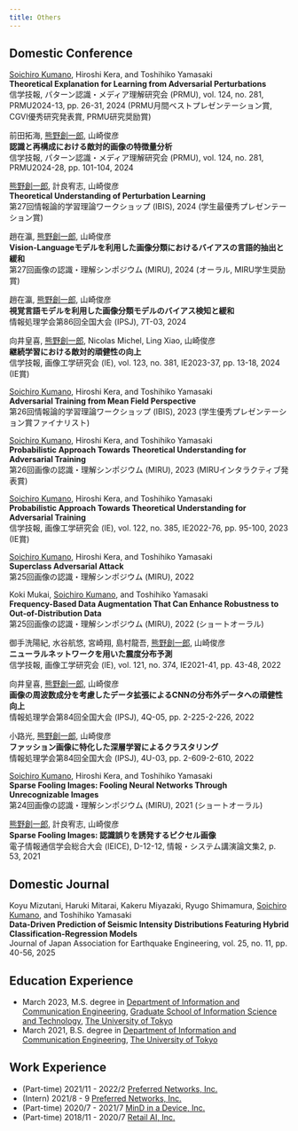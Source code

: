 ```yaml
---
title: Others
---
```


## Domestic Conference
<ins>Soichiro Kumano</ins>, Hiroshi Kera, and Toshihiko Yamasaki  
**Theoretical Explanation for Learning from Adversarial Perturbations**  
信学技報, パターン認識・メディア理解研究会 (PRMU), vol. 124, no. 281, PRMU2024-13, pp. 26-31, 2024 (PRMU月間ベストプレゼンテーション賞, CGVI優秀研究発表賞, PRMU研究奨励賞)
<!-- Nov. 29-30-->

前田拓海, <ins>熊野創一郎</ins>, 山崎俊彦  
**認識と再構成における敵対的画像の特徴量分析**  
信学技報, パターン認識・メディア理解研究会 (PRMU), vol. 124, no. 281, PRMU2024-28, pp. 101-104, 2024
<!-- Nov. 29-30-->

<ins>熊野創一郎</ins>, 計良宥志, 山崎俊彦  
**Theoretical Understanding of Perturbation Learning**  
第27回情報論的学習理論ワークショップ (IBIS), 2024 (学生最優秀プレゼンテーション賞)
<!-- Nov. 4-7 -->

趙在瀛, <ins>熊野創一郎</ins>, 山崎俊彦  
**Vision-Languageモデルを利用した画像分類におけるバイアスの言語的抽出と緩和**  
第27回画像の認識・理解シンポジウム (MIRU), 2024 (オーラル, MIRU学生奨励賞)
<!-- Aug. 6-9 -->

趙在瀛, <ins>熊野創一郎</ins>, 山崎俊彦  
**視覚言語モデルを利用した画像分類モデルのバイアス検知と緩和**  
情報処理学会第86回全国大会 (IPSJ), 7T-03, 2024
<!-- Mar. 15-17 -->

向井皇喜, <ins>熊野創一郎</ins>, Nicolas Michel, Ling Xiao, 山崎俊彦  
**継続学習における敵対的頑健性の向上**  
信学技報, 画像工学研究会 (IE), vol. 123, no. 381, IE2023-37, pp. 13-18, 2024 (IE賞)
<!-- Feb. 19-20 -->

<ins>Soichiro Kumano</ins>, Hiroshi Kera, and Toshihiko Yamasaki  
**Adversarial Training from Mean Field Perspective**  
第26回情報論的学習理論ワークショップ (IBIS), 2023 (学生優秀プレゼンテーション賞ファイナリスト)
<!-- Oct. 29-Nov. 1 -->

<ins>Soichiro Kumano</ins>, Hiroshi Kera, and Toshihiko Yamasaki  
**Probabilistic Approach Towards Theoretical Understanding for Adversarial Training**  
第26回画像の認識・理解シンポジウム (MIRU), 2023 (MIRUインタラクティブ発表賞)
<!-- Jul. 25-28 -->

<ins>Soichiro Kumano</ins>, Hiroshi Kera, and Toshihiko Yamasaki  
**Probabilistic Approach Towards Theoretical Understanding for Adversarial Training**  
信学技報, 画像工学研究会 (IE), vol. 122, no. 385, IE2022-76, pp. 95-100, 2023 (IE賞)
<!-- Feb. 21-22 -->

<ins>Soichiro Kumano</ins>, Hiroshi Kera, and Toshihiko Yamasaki  
**Superclass Adversarial Attack**  
第25回画像の認識・理解シンポジウム (MIRU), 2022
<!-- Jul. 25-28 -->

Koki Mukai, <ins>Soichiro Kumano</ins>, and Toshihiko Yamasaki  
**Frequency-Based Data Augmentation That Can Enhance Robustness to Out-of-Distribution Data**  
第25回画像の認識・理解シンポジウム (MIRU), 2022 (ショートオーラル)
<!-- Jul. 25-28 -->

御手洗陽紀, 水谷航悠, 宮崎翔, 島村龍吾, <ins>熊野創一郎</ins>, 山崎俊彦  
**ニューラルネットワークを用いた震度分布予測**  
信学技報, 画像工学研究会 (IE), vol. 121, no. 374, IE2021-41, pp. 43-48, 2022
<!-- Feb. 21-22 -->

向井皇喜, <ins>熊野創一郎</ins>, 山崎俊彦  
**画像の周波数成分を考慮したデータ拡張によるCNNの分布外データへの頑健性向上**  
情報処理学会第84回全国大会 (IPSJ), 4Q-05, pp. 2-225-2-226, 2022
<!-- Mar. 3-5 -->

小路光, <ins>熊野創一郎</ins>, 山崎俊彦  
**ファッション画像に特化した深層学習によるクラスタリング**  
情報処理学会第84回全国大会 (IPSJ), 4U-03, pp. 2-609-2-610, 2022
<!-- Mar. 3-5 -->

<ins>Soichiro Kumano</ins>, Hiroshi Kera, and Toshihiko Yamasaki  
**Sparse Fooling Images: Fooling Neural Networks Through Unrecognizable Images**  
第24回画像の認識・理解シンポジウム (MIRU), 2021 (ショートオーラル)
<!-- Jul. 27-30 -->

<ins>熊野創一郎</ins>, 計良宥志, 山崎俊彦  
**Sparse Fooling Images: 認識誤りを誘発するピクセル画像**  
電子情報通信学会総合大会 (IEICE), D-12-12, 情報・システム講演論文集2, p. 53, 2021
<!-- Mar. 9-12 -->

## Domestic Journal
Koyu Mizutani, Haruki Mitarai, Kakeru Miyazaki, Ryugo Shimamura, <ins>Soichiro Kumano</ins>, and Toshihiko Yamasaki  
**Data-Driven Prediction of Seismic Intensity Distributions Featuring Hybrid Classification-Regression Models**  
Journal of Japan Association for Earthquake Engineering, vol. 25, no. 11, pp. 40-56, 2025

<!--
## OSS Contributions
- [Accelerate](https://github.com/huggingface/accelerate)
    - 31fa5e0ce39b0412eaec537f09bb0e547285adda
- [AutoAttack](https://github.com/fra31/auto-attack)
    - e2f9e461a37ae63c7d1daeda5a1b069906fca21b
- [PyTorch](https://github.com/pytorch/pytorch)
    - aa5134c805a124d6751470d7999a73ad798b73e3
    - 058bf6576ff46a405ea22f16e3c1bc91a3fdf591
- [PyTorch Lightning](https://github.com/Lightning-AI/lightning)
    - e193b16ae5382db9af7c57ed923a066438ab0f4b

## Contributed Article
- [CGと現実の乖離を解釈可能な形で埋める敵対的な方法](https://tech.preferred.jp/ja/blog/adversarial-method-filling-sim-real-gap/) (An Adversarial Method to Bridge the Gap Between CG and Reality Semantically)
-->

## Education Experience
- March 2023, M.S. degree in [Department of Information and Communication Engineering](https://www.i.u-tokyo.ac.jp/edu/course/ice/index_e.shtml), [Graduate School of Information Science and Technology](https://www.i.u-tokyo.ac.jp/index_e.shtml), [The University of Tokyo](https://www.u-tokyo.ac.jp/en/index.html)
- March 2021, B.S. degree in [Department of Information and Communication Engineering](https://www.ee.t.u-tokyo.ac.jp/), [The University of Tokyo](https://www.u-tokyo.ac.jp/en/index.html)
<!-- - March 2017, Graduated from [Kamakura Gakuen High School](https://www.kamagaku.ac.jp/), Kanagawa, Japan -->

## Work Experience
<!-- - 東芝ビジネスエキスパート株式会社 研修業務 TA -->
- (Part-time) 2021/11 - 2022/2 [Preferred Networks, Inc.](https://www.preferred.jp/en/)
- (Intern) 2021/8 - 9 [Preferred Networks, Inc.](https://www.preferred.jp/en/)
- (Part-time) 2020/7 - 2021/7 [MinD in a Device, Inc.](https://mindinadevice.com/en/)
- (Part-time) 2018/11 - 2020/7 [Retail AI, Inc.](https://www.retail-ai.jp/en/)
